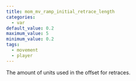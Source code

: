 ```yaml
---
title: mom_mv_ramp_initial_retrace_length
categories:
  - var
default_value: 0.2
maximum_value: 5
minimum_value: 0.2
tags:
  - movement
  - player
---
```


The amount of units used in the offset for retraces.

